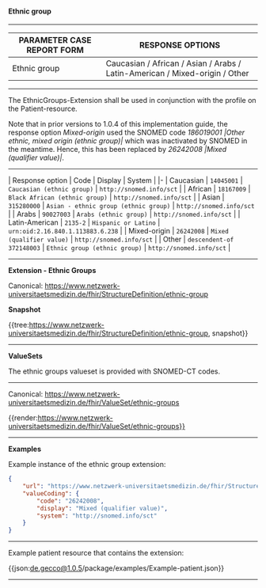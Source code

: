 #### Ethnic group

---

| PARAMETER CASE REPORT FORM | RESPONSE OPTIONS |
|--------------|-----------|
| Ethnic group | Caucasian / African / Asian / Arabs / Latin-American / Mixed-origin / Other | 

---

The EthnicGroups-Extension shall be used in conjunction with the profile on the Patient-resource.

Note that in prior versions to 1.0.4 of this implementation guide, the response option *Mixed-origin* used the SNOMED code *186019001 |Other ethnic, mixed origin (ethnic group)|* which was inactivated by SNOMED in the meantime. Hence, this has been replaced by *26242008 |Mixed (qualifier value)|*.

---

| Response option | Code | Display | System |
|-
| Caucasian | `14045001` | `Caucasian (ethnic group)` | `http://snomed.info/sct` |
| African | `18167009` | `Black African (ethnic group)` | `http://snomed.info/sct` |
| Asian | `315280000` | `Asian - ethnic group (ethnic group)` | `http://snomed.info/sct` | 
| Arabs | `90027003` | `Arabs (ethnic group)` | `http://snomed.info/sct` |
| Latin-American | `2135-2` | `Hispanic or Latino` | `urn:oid:2.16.840.1.113883.6.238` |
| Mixed-origin | `26242008` | `Mixed (qualifier value)` | `http://snomed.info/sct` |
| Other | `descendent-of` `372148003` | `Ethnic group (ethnic group)` | `http://snomed.info/sct` |

---

**Extension - Ethnic Groups**

Canonical: https://www.netzwerk-universitaetsmedizin.de/fhir/StructureDefinition/ethnic-group

**Snapshot**

{{tree:https://www.netzwerk-universitaetsmedizin.de/fhir/StructureDefinition/ethnic-group, snapshot}}

---

**ValueSets**

The ethnic groups valueset is provided with SNOMED-CT codes.

---

Canonical: https://www.netzwerk-universitaetsmedizin.de/fhir/ValueSet/ethnic-groups

{{render:https://www.netzwerk-universitaetsmedizin.de/fhir/ValueSet/ethnic-groups}}

---

**Examples**

Example instance of the ethnic group extension:

```json
{
    "url": "https://www.netzwerk-universitaetsmedizin.de/fhir/StructureDefinition/ethnic-group",
    "valueCoding": {
        "code": "26242008",
        "display": "Mixed (qualifier value)",
        "system": "http://snomed.info/sct"
    }
}
```

---

Example patient resource that contains the extension:

{{json:de.gecco@1.0.5/package/examples/Example-patient.json}} 

---